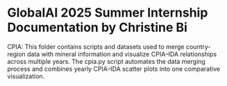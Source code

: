 # GlobalAI 2025 Summer Internship Documentation by Christine Bi

CPIA: This folder contains scripts and datasets used to merge country-region data with mineral information and visualize CPIA–IDA relationships across multiple years.
The cpia.py script automates the data merging process and combines yearly CPIA–IDA scatter plots into one comparative visualization.
